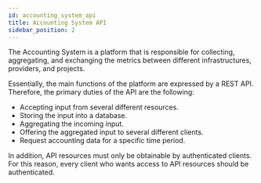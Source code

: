 ```yaml
---
id: accounting_system_api
title: Accounting System API
sidebar_position: 2
---
```


The Accounting System is a platform that is responsible for collecting, aggregating, and exchanging the metrics between different infrastructures, providers, and projects.

Essentially, the main functions of the platform are expressed by a REST API. Therefore, the primary duties of the API are the following:

- Accepting input from several different resources.
- Storing the input into a database.
- Aggregating the incoming input.
- Offering the aggregated input to several different clients.
- Request accounting data for a specific time period.

In addition, API resources must only be obtainable by authenticated clients. For this reason, every client who wants access to API resources should be authenticated. 
